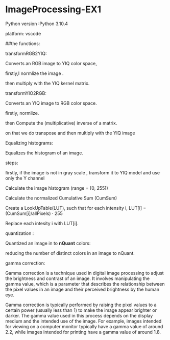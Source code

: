 # ImageProcessing-EX1

Python version :Python 3.10.4

platform: vscode

##the functions:


transformRGB2YIQ:

Converts an RGB image to YIQ color space, 

firstly,I normlize the image .

then multiply with the YIQ kernel matrix.


transformYIO2RGB:

Converts an YIQ image to RGB color space.

firstly, normlize.

then Compute the (multiplicative) inverse of a matrix. 

on that we do transpose and then multiply with the YIQ image 


Equalizing histograms:

Equalizes the histogram of an image.

steps:

firstly, if the image is not in gray scale , transform it to YIQ model and use only the Y channel

Calculate the image histogram (range = [0, 255])

Calculate the normalized Cumulative Sum (CumSum)

Create a LookUpTable(LUT), such that for each intensity i, LUT[i] = (CumSum[i]/allPixels) · 255

Replace each intesity i with LUT[i].



quantization :

Quantized an image in to **nQuant** colors:

reducing the number of distinct colors in an image to nQuant. 


gamma correction:

Gamma correction is a technique used in digital image processing to adjust the brightness and contrast of an image. It involves manipulating the gamma value, which is a parameter that describes the relationship between the pixel values in an image and their perceived brightness by the human eye.


Gamma correction is typically performed by raising the pixel values to a certain power (usually less than 1) to make the image appear brighter or darker. The gamma value used in this process depends on the display medium and the intended use of the image. For example, images intended for viewing on a computer monitor typically have a gamma value of around 2.2, while images intended for printing have a gamma value of around 1.8.




